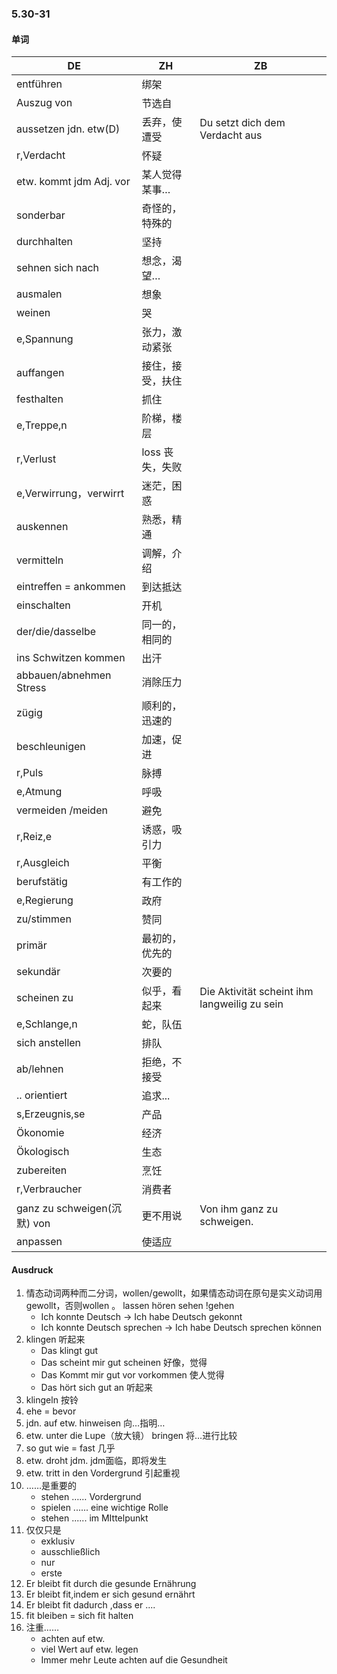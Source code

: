 ### 5.30-31

#### 单词

| DE                          | ZH               | ZB                                           |
| --------------------------- | ---------------- | -------------------------------------------- |
| entführen                   | 绑架             |                                              |
| Auszug von                  | 节选自           |                                              |
| aussetzen jdn. etw(D)       | 丢弃，使遭受     | Du setzt dich dem Verdacht aus               |
| r,Verdacht                  | 怀疑             |                                              |
| etw. kommt jdm Adj. vor     | 某人觉得某事…    |                                              |
| sonderbar                   | 奇怪的，特殊的   |                                              |
| durchhalten                 | 坚持             |                                              |
| sehnen sich nach            | 想念，渴望…      |                                              |
| ausmalen                    | 想象             |                                              |
| weinen                      | 哭               |                                              |
| e,Spannung                  | 张力，激动紧张   |                                              |
| auffangen                   | 接住，接受，扶住 |                                              |
| festhalten                  | 抓住             |                                              |
| e,Treppe,n                  | 阶梯，楼层       |                                              |
| r,Verlust                   | loss 丧失，失败  |                                              |
| e,Verwirrung，verwirrt      | 迷茫，困惑       |                                              |
| auskennen                   | 熟悉，精通       |                                              |
| vermitteln                  | 调解，介绍       |                                              |
| eintreffen = ankommen       | 到达抵达         |                                              |
| einschalten                 | 开机             |                                              |
| der/die/dasselbe            | 同一的，相同的   |                                              |
| ins Schwitzen kommen        | 出汗             |                                              |
| abbauen/abnehmen Stress     | 消除压力         |                                              |
| zügig                       | 顺利的，迅速的   |                                              |
| beschleunigen               | 加速，促进       |                                              |
| r,Puls                      | 脉搏             |                                              |
| e,Atmung                    | 呼吸             |                                              |
| vermeiden /meiden           | 避免             |                                              |
| r,Reiz,e                    | 诱惑，吸引力     |                                              |
| r,Ausgleich                 | 平衡             |                                              |
| berufstätig                 | 有工作的         |                                              |
| e,Regierung                 | 政府             |                                              |
| zu/stimmen                  | 赞同             |                                              |
| primär                      | 最初的，优先的   |                                              |
| sekundär                    | 次要的           |                                              |
| scheinen zu                 | 似乎，看起来     | Die Aktivität scheint ihm langweilig zu sein |
| e,Schlange,n                | 蛇，队伍         |                                              |
| sich anstellen              | 排队             |                                              |
| ab/lehnen                   | 拒绝，不接受     |                                              |
| .. orientiert               | 追求...          |                                              |
| s,Erzeugnis,se              | 产品             |                                              |
| Ökonomie                    | 经济             |                                              |
| Ökologisch                  | 生态             |                                              |
| zubereiten                  | 烹饪             |                                              |
| r,Verbraucher               | 消费者           |                                              |
| ganz zu schweigen(沉默) von | 更不用说         | Von ihm ganz zu schweigen.                   |
| anpassen                    | 使适应           |                                              |

#### Ausdruck

1. 情态动词两种而二分词，wollen/gewollt，如果情态动词在原句是实义动词用gewollt，否则wollen 。 lassen hören sehen  !gehen
   * Ich konnte Deutsch -> Ich habe Deutsch gekonnt
   * Ich konnte Deutsch sprechen -> Ich habe Deutsch sprechen können
2. klingen    听起来
   * Das klingt gut
   * Das scheint mir gut            scheinen  好像，觉得
   * Das Kommt mir gut vor    vorkommen 使人觉得
   * Das hört sich gut an    听起来
3. klingeln    按铃
4. ehe = bevor
5. jdn. auf etw. hinweisen    向…指明…
6. etw. unter die Lupe（放大镜） bringen    将…进行比较
7. so gut wie = fast    几乎
8. etw. droht jdm.    jdm面临，即将发生
9. etw. tritt in den Vordergrund     引起重视
10. ……是重要的
    * stehen …… Vordergrund
    * spielen ...... eine wichtige Rolle
    * stehen ...... im MIttelpunkt
11. 仅仅只是
    * exklusiv
    * ausschließlich
    * nur
    * erste
12. Er bleibt fit durch die gesunde Ernährung
13. Er bleibt fit,indem er sich gesund ernährt
14. Er bleibt fit dadurch ,dass er ....
15. fit bleiben = sich fit halten
16. 注重……
    * achten auf etw.
    * viel Wert auf etw. legen
    * Immer mehr Leute achten auf die Gesundheit
